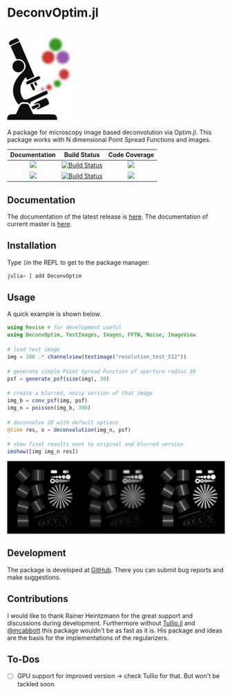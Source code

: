 

# DeconvOptim.jl

<br>
<a name="logo"/>
<div align="left">
<a href="https://roflmaostc.github.io/DeconvOptim.jl/stable/" target="_blank">
<img src="docs/src/assets/logo.svg" alt="DeconvOptim Logo" width="150"></img>
</a>
</div>
<br>
A package for microscopy image based deconvolution via Optim.jl. This package works with N dimensional Point Spread Functions and images.
<br>

| **Documentation**                       | **Build Status**                          | **Code Coverage**               |
|:---------------------------------------:|:-----------------------------------------:|:-------------------------------:|
| [![][docs-stable-img]][docs-stable-url] | [![Build Status][travis-img]][travis-url] | [![][coveral-img]][coveral-url] |
| [![][docs-dev-img]][docs-dev-url]       | [![Build Status][appvey-img]][appvey-url] | [![][codecov-img]][codecov-url] |


## Documentation
The documentation of the latest release is [here](docs-stable-url).
The documentation of current master is [here](docs-dev-url).

## Installation
Type `]`in the REPL to get to the package manager:
```julia
julia> ] add DeconvOptim
```

## Usage
A quick example is shown below.
```julia
using Revise # for development useful
using DeconvOptim, TestImages, Images, FFTW, Noise, ImageView

# load test image
img = 300 .* channelview(testimage("resolution_test_512"))

# generate simple Point Spread Function of aperture radius 30
psf = generate_psf(size(img), 30)

# create a blurred, noisy version of that image
img_b = conv_psf(img, psf)
img_n = poisson(img_b, 300)

# deconvolve 2D with default options
@time res, o = deconvolution(img_n, psf)

# show final results next to original and blurred version
imshow([img img_n res])
```
![Results Quick Example](docs/src/assets/quick_example_results.png)


## Development

The package is developed at [GitHub](https://www.github.com/roflmaostc/DeconvOptim.jl).  There
you can submit bug reports and make suggestions. 


## Contributions
I would like to thank Rainer Heintzmann for the great support and discussions during development.
Furthermore without [Tullio.jl](https://github.com/mcabbott/Tullio.jl) and [@mcabbott](https://github.com/mcabbott/) this package wouldn't be as fast as it is. His package and ideas are the basis for the implementations of the regularizers.


## To-Dos
* [ ] GPU support for improved version -> check Tullio for that. But won't be tackled soon.


[docs-dev-img]: https://img.shields.io/badge/docs-dev-pink.svg 
[docs-dev-url]: https://roflmaostc.github.io/DeconvOptim.jl/dev/ 

[docs-stable-img]: https://img.shields.io/badge/docs-stable-darkgreen.svg 
[docs-stable-url]: https://roflmaostc.github.io/DeconvOptim.jl/stable/

[travis-img]: https://travis-ci.com/roflmaostc/DeconvOptim.jl.svg?branch=master 
[travis-url]: https://travis-ci.com/github/roflmaostc/DeconvOptim.jl 

[appvey-img]: https://ci.appveyor.com/api/projects/status/i389imi077mcj0tc/branch/master?svg=true 
[appvey-url]: https://ci.appveyor.com/project/roflmaostc/deconvoptim-jl 

[coveral-img]: https://coveralls.io/repos/github/roflmaostc/DeconvOptim.jl/badge.svg?branch=master
[coveral-url]: https://coveralls.io/github/roflmaostc/DeconvOptim.jl

[codecov-img]: https://codecov.io/gh/roflmaostc/DeconvOptim.jl/branch/master/graph/badge.svg
[codecov-url]: https://codecov.io/gh/roflmaostc/DeconvOptim.jl

